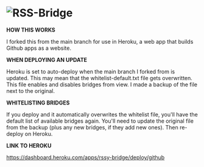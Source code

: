 ![RSS-Bridge](static/logo_600px.png)
===

**HOW THIS WORKS** 

I forked this from the main branch for use in Heroku, a web app that builds Github apps as a website. 

**WHEN DEPLOYING AN UPDATE** 

Heroku is set to auto-deploy when the main branch I forked from is updated. This may mean that the whitelist-default.txt file gets overwritten. This file enables and disables bridges from view. I made a backup of the file next to the original. 

**WHITELISTING BRIDGES** 

If you deploy and it automatically overwrites the whitelist file, you'll have the default list of available bridges again. You'll need to update the original file from the backup (plus any new bridges, if they add new ones). Then re-deploy on Heroku.

**LINK TO HEROKU** 

https://dashboard.heroku.com/apps/rssy-bridge/deploy/github
